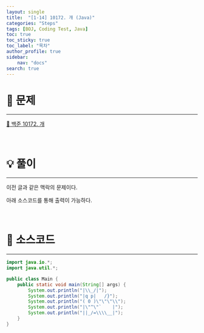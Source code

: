 ```yaml
---
layout: single
title:  "[1-14] 10172. 개 (Java)"
categories: "Steps" 
tags: [BOJ, Coding Test, Java]
toc: true
toc_sticky: true
toc_label: "목차"
author_profile: true
sidebar:
    nav: "docs"
search: true
---
```


# 🔎 문제
<hr/>

[🔗 백준 10172. 개](https://www.acmicpc.net/problem/10172)
<br/><br/><br/>

# 💡 풀이
<hr/>

이전 글과 같은 맥락의 문제이다.

아래 소스코드를 통해 출력이 가능하다.
<br/><br/><br/>

# 📃 소스코드
<hr/>

```java
import java.io.*;
import java.util.*;

public class Main {
    public static void main(String[] args) {
        System.out.println("|\\_/|");
        System.out.println("|q p|   /}");
        System.out.println("( 0 )\"\"\"\\");
        System.out.println("|\"^\"`    |");
        System.out.println("||_/=\\\\__|");
    }
}
```